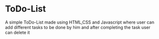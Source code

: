 # ToDo-List
A simple ToDo-List made using HTML,CSS and Javascript where user can add different tasks to be done by him and after completing the task user can delete it
